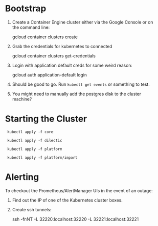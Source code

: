 
# Bootstrap
 1. Create a Container Engine cluster either via the Google Console or on the command line:

    gcloud container clusters create <my-cluster>

 2. Grab the credentials for kubernetes to connected

    gcloud container clusters get-credentials

 3. Login with application default creds for some weird reason:

     gcloud auth application-default login

 4. Should be good to go. Run `kubectl get events` or something to test.
 5. You might need to manually add the postgres disk to the cluster machine?

# Starting the Cluster

     kubectl apply -f core

     kubectl apply -f dilectic

     kubectl apply -f platform

     kubectl apply -f platform/import

# Alerting
To checkout the Prometheus/AlertManager UIs in the event of an outage:

 1. Find out the IP of one of the Kubernetes cluster boxes.
 2. Create ssh tunnels:

      ssh -fnNT -L 32220:localhost:32220 -L 32221:localhost:32221 <IP>
